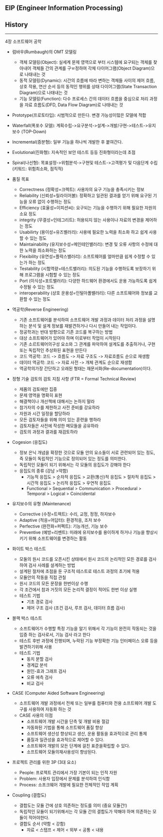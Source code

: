 ## EIP (Engineer Information Processing)

## History

---

4장 소프트웨어 공학

- 럼바우(Rumbaugh)의 OMT 모델링
    - 객체 모델링(Object): 실세계 문제 영역으로 부터 시스템에 요구되는 객체를 찾아내어 객체들 간의 관계를 구ㅠ정하여 각체 다이어그램(Object Diagram)으로 나태내는 것
    - 동적 모델링(Dynamic): 시간의 흐름에 따라 변하는 객체들 사이의 제어 흐름, 상호 작용, 연산 순서 등의 동적인 행위를 상태 다이어그램(State Transaction Diagram)으로 나태내는 것
    - 기능 모델링(Function): 다수 프로세스 간의 데이터 흐름을 중심으로 처리 과정을 자료 흐름도(DFD, Data Flow Diagram)로 나태내는 것

- Prototype(프로토타입): 시범적으로 만든다. 변경 가능성이많은 모델에 적합
- Waterfall(폭포수 모델): 계획수립->요구분석->설계->개발/구현->테스트->유지보수 (TOP-Down)
- Incremental(증분형): 일부 기능을 하나씩 개발한 후 붙여간다.
- Evolutional(진화형): 지속적인 보안 테스트 등등 진화형이라는데 초점
- Spiral(나선형): 목표설정->위험분석->구현및 테스트->고객평가 및 다음단계 수립 (키워드: 위험최소화, 점직적)

- 품질 목표
    - Correctness (정확성=크렉트): 사용자의 요구 기능을 충족시키는 정보
    - Reliability (신뢰성=릴라이어볼): 정확하고 일관된 결과를 얻기 위해 요구된 기능을 오류 없이 수행하는 정도
    - Efficiency (효율성=이피션씨): 요구되는 기능을 수행하기 위해 필요한 자원의 소요 정도
    - integrity (무결성=인테그리트): 허용되지 않는 사용이나 자료의 변경을 제어하는 정도
    - Usabilirty (용이성=유즈벨러리): 사용에 필요한 노력을 최소화 하고 쉽게 사용할 수 있는 정도
    - Maintainability (유지보수성=메인테인밸러리): 변경 및 오류 사항의 수정에 대한 노력을 최소화하는 정도
    - Flexibility (유연성=플락스밸러리): 소프트웨어를 얼마만큼 쉽게 수정할 수 있는가 하는 정도
    - Testability (시험역량=테스트밸러리): 의도된 기능을 수행하도록 보장하기 위해 프로그램을 시험할 수 있는 정도
    - Port (이식성=포트밸러리): 다양한 하드웨어 환경에서도 운용 가능하도록 쉽게 수정될 수 있는 정도
    - interoperability (상호 운용성=인털아폴밸러리): 다른 소프트웨어와 정보를 교환할 수 있는 정도

- 역공학(Reverse Engineering)
    - 기존 소프트웨어를 분석하여 소프트웨어 개발 과정과 데이터 처리 과정을 설명하는 분석 및 설계 정보를 재발견하거나 다시 만들어 내는 작업이다.
    - 정공학과는 반대 방향으로 기존 코드를 복구하는 방법
    - 대상 소프트웨어가 있어야 하며 이로부터 작업이 시작된다
    - 기존 소르트웨어의구성 요소와 그 관계를 파악하여 설계도를 추출하거나, 구현또는 독립적인 추상화된 표현을 만든다
    - 코드 역공학: 코드 -> 흐름도 -> 자료 구조도 -> 자료흐름도 순으로 재생함
    - 데이터 역공학: 코드 -> 자료 사전 -> 개체 관계도 순으로 재생함
    - 역공학의가장 간단하고 오래된 형태는 재문서화(Re-documentation)이다.

- 정형 기술 검토의 검토 지침 사항 (FTR = Formal Technical Review)
    - 제품의 검토에만 집중
    - 문제 영역을 명확히 표현
    - 해결책이나 개선책에 대해서는 논하지 말라
    - 참가자의 수를 제한하고 사전 준비를 강요하라
    - 자원과 시간 일정을 할당하라
    - 모든 검토자들을 위해 의미 있는 훈련을 행하라
    - 검토자들은 사전에 작성한 메모들을 공유하라
    - 검토의 과정과 결과를 재검토하라

- Cogesion (응집도)
    - 정보 은닉 개념을 확장한 것으로 모듈 안의 요소들이 서로 관련되어 있는 정도, 즉 모듈이 독립적인 기능으로 정의되어 있는 정도를 의미한다.
    - 독립적인 모듈이 되기 위해서는 각 모듈의 응집도가 강해야 한다
    - 응집도의 종류 (강남 >약함)
        - 기능적 응집도 > 순차적 응집도 > 교환(통신)적 응집도 > 절차적 응집도 > 시간적 응집도 > 논리적 응집도 > 우연적 응집도
        - Functional > Sequential > Communication > Procedural > Temporal > Logical > Coincidental

- 유지보수의 유형 (Maintenance)
    - Corrective (수정=트렉트): 수리, 교정, 정정, 하자보수
    - Adaptive (적응=어답터): 환경적응, 조저 보수
    - Perfective (완전화=퍼펙트): 기능개선, 기능 보수
    - Preventive (예방=리벤트): 미래에 유지보수를 용이하게 하거나 기능을 향상시키기 위해 소프트웨어를 변경하는 활동

- 화이트 박스 테스트
    - 모둘의 원시 코드를 오픈시킨 상태에서 원시 코드의 논리적인 모든 경로를 검사하여 검사 사례를 설계하는 방법
    - 설계된 절차에 초점을 둔 구조적 테스트로 테스트 과정의 초기에 적용
    - 모듈안의 작동을 직접 관칠
    - 원시 코드의 모든 문장을 한번이상 수행
    - 각 조건에서 참과 거짓의 모든 논리적 결정이 적어도 한번 이상 실행
    - 테스트 기법
        - 기초 경로 검사
        - 제어 구조 검사 (조건 검사, 루프 검사, 데이터 흐름 검사)

- 블랙 박스 테스트
    - 소프트웨어가 수행할 특정 기능을 알기 위해서 각 기능이 완전히 작동되는 것을 입증 하는 검사로서, 기능 검사 라고 한다
    - 테스트 후반 과정에 진행되며, 누락된 기능 부정확한 기능 인터페이스 오류 등을 발견하기위해 사용
    - 테스트 기법
        - 동치 분할 검사
        - 경계값 분석
        - 원인-효과 그래프 검사
        - 오류 에측 검사
        - 비교 검사

- CASE (Computer Aided Software Engineering)
    - 소프트웨어 개발 과정에서 전체 또는 일부를 컴퓨터와 전용 소프트웨어 개발 도구를 사용하여 자동화 하는 것
    - CASE 사용의 이점
        - 소프트웨어 개발 시간을 단측 및 개발 비용 절감
        - 자동화된 기법을 통해 소프트웨어 품질 향상
        - 소프트웨어 생산성 향상되고 생산, 운용 활동을 효과적으로 관리 통제
        - 품질과 일관성을 효과적으로 제어할 수 있다.
        - 소프트웨어 개발의 모든 단계에 걸친 표준을확립할 수 있다.
        - 소프트웨어 모듈의재사용성이 향상된다.

- 프로젝트 관리를 위한 3P (3대 요소)
    - People: 프로젝트 관리에서 가장 기본이 되는 인적 자원
    - Problem: 사용자 입장에서 문제를 분석하여 인식함
    - Process: 소프크웨어 개발에 필요한 전체적인 작업 계획

- Coupling (결합도)
    - 결합도는 모듈 간에 상호 의존하는 정도를 의미 (중요 모듈간!)
    - 독립적인 모듈이 되기위해서는 각 모듈 간의 결합도가 약해야 하며 의존하는 모듈이 적어야한다.
    - 결합도 순서 (약함 < 강함)
        - 자료 < 스탭프 < 제어 < 외부 < 공통 < 내용

